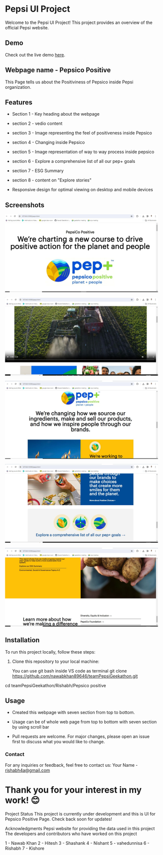 # Pepsi UI Project

Welcome to the Pepsi UI Project! This project provides an overview of the official Pepsi website.

## Demo

Check out the live demo [here](https://nawabkhan89646.github.io/teamPepsiGeekathon/).

## Webpage name - Pepsico Positive

This Page tells us about the Positiviness of Pepsico inside Pepsi organization.

## Features

- Section 1 - Key heading about the webpage
- section 2 - vedio content
- section 3 - Image representing the feel of positiveness inside Pepsico
- section 4 - Changing inside Pepsico
- section 5 - Image representation of way to way process inside pepsico
- section 6 - Explore a comprehensive list of all our pep+ goals
- section 7 - ESG Summary
- section 8 - content on "Explore stories"

- Responsive design for optimal viewing on desktop and mobile devices

## Screenshots

![Homepage Screenshot](https://github.com/nawabkhan89646/teamPepsiGeekathon/blob/a9cb78fab956be5b4aa11cf7ccb42e3563ed2f7a/Rishabh/Pepsico%20positive/postive_screenshot_1.JPG)

![Homepage Screenshot](https://github.com/nawabkhan89646/teamPepsiGeekathon/blob/a9cb78fab956be5b4aa11cf7ccb42e3563ed2f7a/Rishabh/Pepsico%20positive/postive_screenshot_2.JPG)

![Homepage Screenshot](https://github.com/nawabkhan89646/teamPepsiGeekathon/blob/a9cb78fab956be5b4aa11cf7ccb42e3563ed2f7a/Rishabh/Pepsico%20positive/postive_screenshot_3.JPG)

![Homepage Screenshot](https://github.com/nawabkhan89646/teamPepsiGeekathon/blob/a9cb78fab956be5b4aa11cf7ccb42e3563ed2f7a/Rishabh/Pepsico%20positive/postive_screenshot_4.JPG)

![Homepage Screenshot](https://github.com/nawabkhan89646/teamPepsiGeekathon/blob/a9cb78fab956be5b4aa11cf7ccb42e3563ed2f7a/Rishabh/Pepsico%20positive/postive_screenshot_5.JPG)


## Installation

To run this project locally, follow these steps:

1. Clone this repository to your local machine:

   You can use git bash inside VS code as terminal
   git clone https://github.com/nawabkhan89646/teamPepsiGeekathon.git

cd teamPepsiGeekathon/Rishabh/Pepsico positive


## Usage
- Created this webpage with seven section from top to bottom.
- Usage can be of whole web page from top to bottom with seven section by using scroll bar

- Pull requests are welcome. For major changes, please open an issue first to discuss what you would like to change.

### Contact
For any inquiries or feedback, feel free to contact us:
Your Name - rishabh4a@gmail.com

# Thank you for your interest in my work! 😊
Project Status
This project is currently under development and this is UI for Pepsico Positive Page. Check back soon for updates!

Acknowledgments
Pepsi website for providing the data used in this project
The developers and contributors who have worked on this project

1 - Nawab Khan
2 - Hitesh
3 - Shashank
4 - Nishant
5 - vahedunnisa
6 - Rishabh
7 - Kishore
